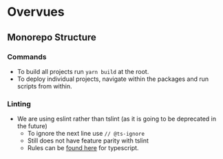 # Overvues 

## Monorepo Structure 

### Commands

- To build all projects run `yarn build` at the root. 
- To deploy individual projects, navigate within the packages and run scripts from within. 

### Linting

- We are using eslint rather than tslint (as it is going to be deprecated in the future)
    - To ignore the next line use `// @ts-ignore`
    - Still does not have feature parity with tslint
    - Rules can be [found here](https://github.com/typescript-eslint/typescript-eslint/tree/master/packages/eslint-plugin) for typescript.